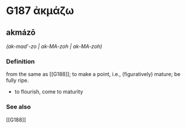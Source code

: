 # G187 ἀκμάζω

## akmázō

_(ak-mad'-zo | ak-MA-zoh | ak-MA-zoh)_

### Definition

from the same as [[G188]]; to make a point, i.e., (figuratively) mature; be fully ripe.

- to flourish, come to maturity

### See also

[[G188]]

